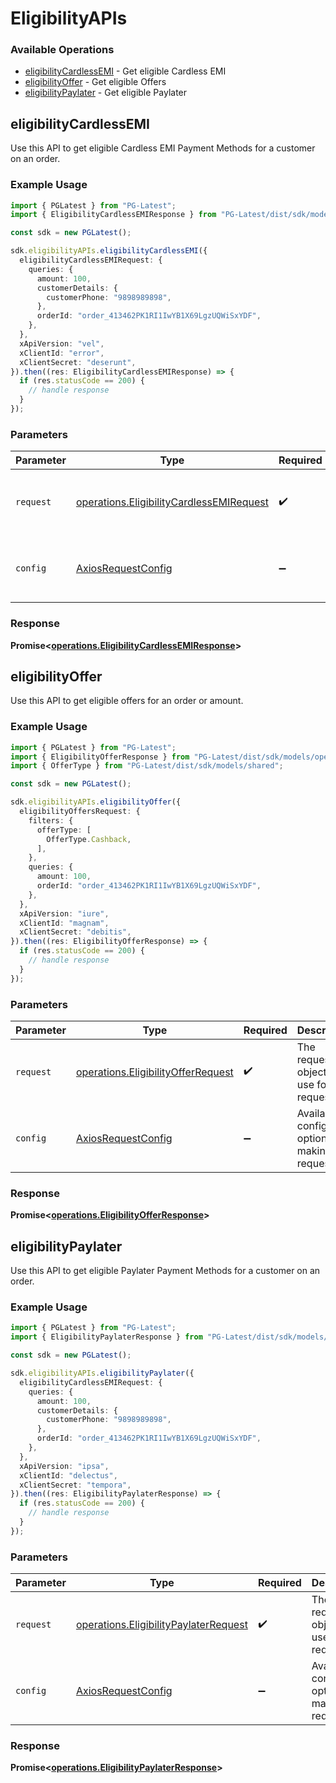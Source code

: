 # EligibilityAPIs

### Available Operations

* [eligibilityCardlessEMI](#eligibilitycardlessemi) - Get eligible Cardless EMI
* [eligibilityOffer](#eligibilityoffer) - Get eligible Offers
* [eligibilityPaylater](#eligibilitypaylater) - Get eligible Paylater

## eligibilityCardlessEMI

Use this API to get eligible Cardless EMI Payment Methods for a customer on an order.

### Example Usage

```typescript
import { PGLatest } from "PG-Latest";
import { EligibilityCardlessEMIResponse } from "PG-Latest/dist/sdk/models/operations";

const sdk = new PGLatest();

sdk.eligibilityAPIs.eligibilityCardlessEMI({
  eligibilityCardlessEMIRequest: {
    queries: {
      amount: 100,
      customerDetails: {
        customerPhone: "9898989898",
      },
      orderId: "order_413462PK1RI1IwYB1X69LgzUQWiSxYDF",
    },
  },
  xApiVersion: "vel",
  xClientId: "error",
  xClientSecret: "deserunt",
}).then((res: EligibilityCardlessEMIResponse) => {
  if (res.statusCode == 200) {
    // handle response
  }
});
```

### Parameters

| Parameter                                                                                            | Type                                                                                                 | Required                                                                                             | Description                                                                                          |
| ---------------------------------------------------------------------------------------------------- | ---------------------------------------------------------------------------------------------------- | ---------------------------------------------------------------------------------------------------- | ---------------------------------------------------------------------------------------------------- |
| `request`                                                                                            | [operations.EligibilityCardlessEMIRequest](../../models/operations/eligibilitycardlessemirequest.md) | :heavy_check_mark:                                                                                   | The request object to use for the request.                                                           |
| `config`                                                                                             | [AxiosRequestConfig](https://axios-http.com/docs/req_config)                                         | :heavy_minus_sign:                                                                                   | Available config options for making requests.                                                        |


### Response

**Promise<[operations.EligibilityCardlessEMIResponse](../../models/operations/eligibilitycardlessemiresponse.md)>**


## eligibilityOffer

Use this API to get eligible offers for an order or amount.

### Example Usage

```typescript
import { PGLatest } from "PG-Latest";
import { EligibilityOfferResponse } from "PG-Latest/dist/sdk/models/operations";
import { OfferType } from "PG-Latest/dist/sdk/models/shared";

const sdk = new PGLatest();

sdk.eligibilityAPIs.eligibilityOffer({
  eligibilityOffersRequest: {
    filters: {
      offerType: [
        OfferType.Cashback,
      ],
    },
    queries: {
      amount: 100,
      orderId: "order_413462PK1RI1IwYB1X69LgzUQWiSxYDF",
    },
  },
  xApiVersion: "iure",
  xClientId: "magnam",
  xClientSecret: "debitis",
}).then((res: EligibilityOfferResponse) => {
  if (res.statusCode == 200) {
    // handle response
  }
});
```

### Parameters

| Parameter                                                                                | Type                                                                                     | Required                                                                                 | Description                                                                              |
| ---------------------------------------------------------------------------------------- | ---------------------------------------------------------------------------------------- | ---------------------------------------------------------------------------------------- | ---------------------------------------------------------------------------------------- |
| `request`                                                                                | [operations.EligibilityOfferRequest](../../models/operations/eligibilityofferrequest.md) | :heavy_check_mark:                                                                       | The request object to use for the request.                                               |
| `config`                                                                                 | [AxiosRequestConfig](https://axios-http.com/docs/req_config)                             | :heavy_minus_sign:                                                                       | Available config options for making requests.                                            |


### Response

**Promise<[operations.EligibilityOfferResponse](../../models/operations/eligibilityofferresponse.md)>**


## eligibilityPaylater

Use this API to get eligible Paylater Payment Methods for a customer on an order.

### Example Usage

```typescript
import { PGLatest } from "PG-Latest";
import { EligibilityPaylaterResponse } from "PG-Latest/dist/sdk/models/operations";

const sdk = new PGLatest();

sdk.eligibilityAPIs.eligibilityPaylater({
  eligibilityCardlessEMIRequest: {
    queries: {
      amount: 100,
      customerDetails: {
        customerPhone: "9898989898",
      },
      orderId: "order_413462PK1RI1IwYB1X69LgzUQWiSxYDF",
    },
  },
  xApiVersion: "ipsa",
  xClientId: "delectus",
  xClientSecret: "tempora",
}).then((res: EligibilityPaylaterResponse) => {
  if (res.statusCode == 200) {
    // handle response
  }
});
```

### Parameters

| Parameter                                                                                      | Type                                                                                           | Required                                                                                       | Description                                                                                    |
| ---------------------------------------------------------------------------------------------- | ---------------------------------------------------------------------------------------------- | ---------------------------------------------------------------------------------------------- | ---------------------------------------------------------------------------------------------- |
| `request`                                                                                      | [operations.EligibilityPaylaterRequest](../../models/operations/eligibilitypaylaterrequest.md) | :heavy_check_mark:                                                                             | The request object to use for the request.                                                     |
| `config`                                                                                       | [AxiosRequestConfig](https://axios-http.com/docs/req_config)                                   | :heavy_minus_sign:                                                                             | Available config options for making requests.                                                  |


### Response

**Promise<[operations.EligibilityPaylaterResponse](../../models/operations/eligibilitypaylaterresponse.md)>**

